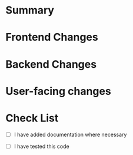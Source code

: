 # Summary
<!-- 簡單說明該 PR 完成的功能-->
<!-- 標記該 PR 解決哪個 Issue (fixes #<issue 編號>)， ex: fixes #1 -->

# Frontend Changes
<!-- 前端做了什麼更動 -->

# Backend Changes
<!-- 後端做了什麼更動 -->

# User-facing changes
<!-- 使用者操作上有什麼更動 -->


# Check List
<!-- 若有安裝新套件，確認環境安裝列表 -->
- [ ] I have added documentation where necessary

<!-- 確認提交程式碼正常，且無影響到其他功能 -->
- [ ] I have tested this code

